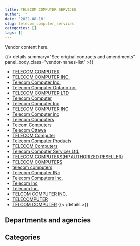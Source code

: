 ```yaml
---
title: TELECOM COMPUTER SERVICES
author: ''
date: '2022-08-18'
slug: telecom_computer_services
categories: []
tags: []
---
```


<script src="/rmarkdown-libs/htmlwidgets/htmlwidgets.js"></script>
<link href="/rmarkdown-libs/datatables-css/datatables-crosstalk.css" rel="stylesheet" />
<script src="/rmarkdown-libs/datatables-binding/datatables.js"></script>
<script src="/rmarkdown-libs/jquery/jquery-3.6.0.min.js"></script>
<link href="/rmarkdown-libs/dt-core-bootstrap/css/dataTables.bootstrap.min.css" rel="stylesheet" />
<link href="/rmarkdown-libs/dt-core-bootstrap/css/dataTables.bootstrap.extra.css" rel="stylesheet" />
<script src="/rmarkdown-libs/dt-core-bootstrap/js/jquery.dataTables.min.js"></script>
<script src="/rmarkdown-libs/dt-core-bootstrap/js/dataTables.bootstrap.min.js"></script>
<link href="/rmarkdown-libs/crosstalk/css/crosstalk.min.css" rel="stylesheet" />
<script src="/rmarkdown-libs/crosstalk/js/crosstalk.min.js"></script>
<script src="/rmarkdown-libs/htmlwidgets/htmlwidgets.js"></script>
<link href="/rmarkdown-libs/datatables-css/datatables-crosstalk.css" rel="stylesheet" />
<script src="/rmarkdown-libs/datatables-binding/datatables.js"></script>
<script src="/rmarkdown-libs/jquery/jquery-3.6.0.min.js"></script>
<link href="/rmarkdown-libs/dt-core-bootstrap/css/dataTables.bootstrap.min.css" rel="stylesheet" />
<link href="/rmarkdown-libs/dt-core-bootstrap/css/dataTables.bootstrap.extra.css" rel="stylesheet" />
<script src="/rmarkdown-libs/dt-core-bootstrap/js/jquery.dataTables.min.js"></script>
<script src="/rmarkdown-libs/dt-core-bootstrap/js/dataTables.bootstrap.min.js"></script>
<link href="/rmarkdown-libs/crosstalk/css/crosstalk.min.css" rel="stylesheet" />
<script src="/rmarkdown-libs/crosstalk/js/crosstalk.min.js"></script>

Vendor content here.

{{< details summary="See original contracts and amendments" panel_body_class="vendor-names-list" >}}
- [TELECOM COMPUTER](https://search.open.canada.ca/en/ct/?sort=contract_value_f%20desc&page=1&search_text=%22TELECOM%20COMPUTER%22)
- [TELECOM COMPUTER INC.](https://search.open.canada.ca/en/ct/?sort=contract_value_f%20desc&page=1&search_text=%22TELECOM%20COMPUTER%20INC.%22)
- [Telecom Computer Inc.](https://search.open.canada.ca/en/ct/?sort=contract_value_f%20desc&page=1&search_text=%22Telecom%20Computer%20Inc.%22)
- [Telecom Computer Ontario Inc.](https://search.open.canada.ca/en/ct/?sort=contract_value_f%20desc&page=1&search_text=%22Telecom%20Computer%20Ontario%20Inc.%22)
- [TELECOM COMPUTER LTD](https://search.open.canada.ca/en/ct/?sort=contract_value_f%20desc&page=1&search_text=%22TELECOM%20COMPUTER%20LTD%22)
- [Telecom Computer](https://search.open.canada.ca/en/ct/?sort=contract_value_f%20desc&page=1&search_text=%22Telecom%20Computer%22)
- [Telecom Computer Inc](https://search.open.canada.ca/en/ct/?sort=contract_value_f%20desc&page=1&search_text=%22Telecom%20Computer%20Inc%22)
- [TELECOM COMPUTER INC](https://search.open.canada.ca/en/ct/?sort=contract_value_f%20desc&page=1&search_text=%22TELECOM%20COMPUTER%20INC%22)
- [Telecom Computer inc](https://search.open.canada.ca/en/ct/?sort=contract_value_f%20desc&page=1&search_text=%22Telecom%20Computer%20inc%22)
- [Telecom Computers](https://search.open.canada.ca/en/ct/?sort=contract_value_f%20desc&page=1&search_text=%22Telecom%20Computers%22)
- [Telcom Computers](https://search.open.canada.ca/en/ct/?sort=contract_value_f%20desc&page=1&search_text=%22Telcom%20Computers%22)
- [Telecom Ottawa](https://search.open.canada.ca/en/ct/?sort=contract_value_f%20desc&page=1&search_text=%22Telecom%20Ottawa%22)
- [TELECOM Computer](https://search.open.canada.ca/en/ct/?sort=contract_value_f%20desc&page=1&search_text=%22TELECOM%20Computer%22)
- [Telecom Computer Products](https://search.open.canada.ca/en/ct/?sort=contract_value_f%20desc&page=1&search_text=%22Telecom%20Computer%20Products%22)
- [TELECOM Computers](https://search.open.canada.ca/en/ct/?sort=contract_value_f%20desc&page=1&search_text=%22TELECOM%20Computers%22)
- [Telecom Computer Services Ltd.](https://search.open.canada.ca/en/ct/?sort=contract_value_f%20desc&page=1&search_text=%22Telecom%20Computer%20Services%20Ltd.%22)
- [TELECOM COMPUTERS(HP AUTHORIZED RESELLER)](https://search.open.canada.ca/en/ct/?sort=contract_value_f%20desc&page=1&search_text=%22TELECOM%20COMPUTERS%28HP%20AUTHORIZED%20RESELLER%29%22)
- [TELECOM COMPUTERS](https://search.open.canada.ca/en/ct/?sort=contract_value_f%20desc&page=1&search_text=%22TELECOM%20COMPUTERS%22)
- [telecom computers](https://search.open.canada.ca/en/ct/?sort=contract_value_f%20desc&page=1&search_text=%22telecom%20computers%22)
- [Telecom Computer INc](https://search.open.canada.ca/en/ct/?sort=contract_value_f%20desc&page=1&search_text=%22Telecom%20Computer%20INc%22)
- [Telecom Computers Inc.](https://search.open.canada.ca/en/ct/?sort=contract_value_f%20desc&page=1&search_text=%22Telecom%20Computers%20Inc.%22)
- [Telecom Inc](https://search.open.canada.ca/en/ct/?sort=contract_value_f%20desc&page=1&search_text=%22Telecom%20Inc%22)
- [Telecom Inc.](https://search.open.canada.ca/en/ct/?sort=contract_value_f%20desc&page=1&search_text=%22Telecom%20Inc.%22)
- [TELCOM COMPUTER INC.](https://search.open.canada.ca/en/ct/?sort=contract_value_f%20desc&page=1&search_text=%22TELCOM%20COMPUTER%20INC.%22)
- [TELECOMPUTER](https://search.open.canada.ca/en/ct/?sort=contract_value_f%20desc&page=1&search_text=%22TELECOMPUTER%22)
- [TELCOM COMPUTER](https://search.open.canada.ca/en/ct/?sort=contract_value_f%20desc&page=1&search_text=%22TELCOM%20COMPUTER%22)
{{< /details >}}

## Departments and agencies

<div id="htmlwidget-1" style="width:100%;height:auto;" class="datatables html-widget"></div>
<script type="application/json" data-for="htmlwidget-1">{"x":{"style":"bootstrap","filter":"none","vertical":false,"data":[["<a href=\"/departments/aafc-aac/\">Agriculture and Agri-Food Canada<\/a>","<a href=\"/departments/aandc-aadnc/\">Crown-Indigenous Relations and Northern Affairs Canada<\/a>","<a href=\"/departments/atssc-scdata/\">Administrative Tribunals Support Service of Canada<\/a>","<a href=\"/departments/cbsa-asfc/\">Canada Border Services Agency<\/a>","<a href=\"/departments/ccohs-cchst/\">Canadian Centre for Occupational Health and Safety<\/a>","<a href=\"/departments/cfia-acia/\">Canadian Food Inspection Agency<\/a>","<a href=\"/departments/cpc-cpp/\">Civilian Review and Complaints Commission for the RCMP<\/a>","<a href=\"/departments/cra-arc/\">Canada Revenue Agency<\/a>","<a href=\"/departments/csc-scc/\">Correctional Service of Canada<\/a>","<a href=\"/departments/csps-efpc/\">Canada School of Public Service<\/a>","<a href=\"/departments/dfatd-maecd/\">Global Affairs Canada<\/a>","<a href=\"/departments/dfo-mpo/\">Fisheries and Oceans Canada<\/a>","<a href=\"/departments/dnd-mdn/\">National Defence<\/a>","<a href=\"/departments/ec/\">Environment and Climate Change Canada<\/a>","<a href=\"/departments/esdc-edsc/\">Employment and Social Development Canada<\/a>","<a href=\"/departments/fcac-acfc/\">Financial Consumer Agency of Canada<\/a>","<a href=\"/departments/hc-sc/\">Health Canada<\/a>","<a href=\"/departments/ic/\">Innovation, Science and Economic Development Canada<\/a>","<a href=\"/departments/isc-sac/\">Indigenous Services Canada<\/a>","<a href=\"/departments/lac-bac/\">Library and Archives Canada<\/a>","<a href=\"/departments/nrc-cnrc/\">National Research Council Canada<\/a>","<a href=\"/departments/nrcan-rncan/\">Natural Resources Canada<\/a>","<a href=\"/departments/opc-cpvp/\">Office of the Privacy Commissioner of Canada<\/a>","<a href=\"/departments/osfi-bsif/\">Office of the Superintendent of Financial Institutions Canada<\/a>","<a href=\"/departments/osgg-bsgg/\">Office of the Secretary to the Governor General<\/a>","<a href=\"/departments/pbc-clcc/\">Parole Board of Canada<\/a>","<a href=\"/departments/pc/\">Parks Canada<\/a>","<a href=\"/departments/pch/\">Canadian Heritage<\/a>","<a href=\"/departments/phac-aspc/\">Public Health Agency of Canada<\/a>","<a href=\"/departments/rcmp-grc/\">Royal Canadian Mounted Police<\/a>","<a href=\"/departments/ssc-spc/\">Shared Services Canada<\/a>","<a href=\"/departments/swc-cfc/\">Status of Women Canada<\/a>"],[660146.99,23242.17,null,98629.59,null,226946.94,86910.56,125831.56,59275.21,null,34535.64,null,4223670.09,41125.93,78706.62,38057.03,789403.52,171133.24,null,null,10057,11010.72,null,299868.52,null,null,43153.38,null,18081,5409523.85,9080687.54,667.56],[null,null,null,null,null,null,83958.94,12965.73,null,164302.61,28618.27,66226.61,2597622.35,33773.05,24757.11,202612.98,null,976544.23,null,76260.71,null,178680.12,null,26879.07,199590.32,null,null,19660.73,null,1414036.81,3395541.7,39252.41],[null,null,null,16217.99,36851.11,null,43798,null,441574.53,null,68234.68,null,745080.78,2141985.26,null,455411.93,null,10250.83,null,null,16207.59,null,5683.01,73175.39,null,null,null,null,null,1506277.73,6088252.31,null],[null,null,4886.27,null,23784.24,745955.82,null,null,5668052.71,223811.83,null,61581.38,8290503.08,33477.41,null,6486.11,950.66,85027.3,145275.93,null,null,47665.8,20240.95,39485.61,247716.24,234475.45,null,13406.84,null,2092568.03,7093937.82,null]],"container":"<table class=\"table table-striped table-hover row-border order-column display\">\n  <thead>\n    <tr>\n      <th>Department<\/th>\n      <th>2017-2018<\/th>\n      <th>2018-2019<\/th>\n      <th>2019-2020<\/th>\n      <th>2020-2021<\/th>\n    <\/tr>\n  <\/thead>\n<\/table>","options":{"order":[[4,"desc"]],"pageLength":10,"autoWidth":true,"columnDefs":[{"targets":1,"render":"function(data, type, row, meta) {\n    return type !== 'display' ? data : DTWidget.formatCurrency(data, \"$\", 2, 3, \",\", \".\", true, null);\n  }"},{"targets":2,"render":"function(data, type, row, meta) {\n    return type !== 'display' ? data : DTWidget.formatCurrency(data, \"$\", 2, 3, \",\", \".\", true, null);\n  }"},{"targets":3,"render":"function(data, type, row, meta) {\n    return type !== 'display' ? data : DTWidget.formatCurrency(data, \"$\", 2, 3, \",\", \".\", true, null);\n  }"},{"targets":4,"render":"function(data, type, row, meta) {\n    return type !== 'display' ? data : DTWidget.formatCurrency(data, \"$\", 2, 3, \",\", \".\", true, null);\n  }"},{"width":"16%","targets":[1,2,3,4]},{"className":"dt-right","targets":[1,2,3,4]}],"orderClasses":false}},"evals":["options.columnDefs.0.render","options.columnDefs.1.render","options.columnDefs.2.render","options.columnDefs.3.render"],"jsHooks":[]}</script>

## Categories

<div id="htmlwidget-2" style="width:100%;height:auto;" class="datatables html-widget"></div>
<script type="application/json" data-for="htmlwidget-2">{"x":{"style":"bootstrap","filter":"none","vertical":false,"data":[["<a href=\"/categories/1_facilities_and_construction/\">Facilities and construction<\/a>","<a href=\"/categories/10_office_management/\">Office management<\/a>","<a href=\"/categories/11_defence/\">Defence<\/a>","<a href=\"/categories/3_information_technology/\">Information technology<\/a>","<a href=\"/categories/5_transportation_and_logistics/\">Transportation and logistics<\/a>","<a href=\"/categories/6_industrial_products_and_services/\">Industrial products and services<\/a>"],[null,378453.21,3826976.92,17199606.37,24349.87,101278.29],[null,12028.96,2585593.39,6848142.9,44303.18,51215.33],[11288.7,2178836.37,745080.78,8617271.23,16739.21,79784.84],[null,61481.4,8201028.9,16672666.48,null,144112.71]],"container":"<table class=\"table table-striped table-hover row-border order-column display\">\n  <thead>\n    <tr>\n      <th>Category<\/th>\n      <th>2017-2018<\/th>\n      <th>2018-2019<\/th>\n      <th>2019-2020<\/th>\n      <th>2020-2021<\/th>\n    <\/tr>\n  <\/thead>\n<\/table>","options":{"order":[[4,"desc"]],"dom":"t","pageLength":30,"autoWidth":true,"columnDefs":[{"targets":1,"render":"function(data, type, row, meta) {\n    return type !== 'display' ? data : DTWidget.formatCurrency(data, \"$\", 2, 3, \",\", \".\", true, null);\n  }"},{"targets":2,"render":"function(data, type, row, meta) {\n    return type !== 'display' ? data : DTWidget.formatCurrency(data, \"$\", 2, 3, \",\", \".\", true, null);\n  }"},{"targets":3,"render":"function(data, type, row, meta) {\n    return type !== 'display' ? data : DTWidget.formatCurrency(data, \"$\", 2, 3, \",\", \".\", true, null);\n  }"},{"targets":4,"render":"function(data, type, row, meta) {\n    return type !== 'display' ? data : DTWidget.formatCurrency(data, \"$\", 2, 3, \",\", \".\", true, null);\n  }"},{"width":"16%","targets":[1,2,3,4]},{"className":"dt-right","targets":[1,2,3,4]}],"orderClasses":false,"lengthMenu":[10,25,30,50,100]}},"evals":["options.columnDefs.0.render","options.columnDefs.1.render","options.columnDefs.2.render","options.columnDefs.3.render"],"jsHooks":[]}</script>
